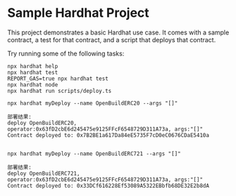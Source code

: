 # Sample Hardhat Project

This project demonstrates a basic Hardhat use case. It comes with a sample contract, a test for that contract, and a script that deploys that contract.

Try running some of the following tasks:

```shell
npx hardhat help
npx hardhat test
REPORT_GAS=true npx hardhat test
npx hardhat node
npx hardhat run scripts/deploy.ts

npx hardhat myDeploy --name OpenBuildERC20 --args "[]"

部署结果:
deploy OpenBuildERC20, operator:0x63fD2cbE6d245475e9125FFcF6548729D311A73a, args:"[]"
Contract deployed to: 0x7B2BE1a617Da84eE5735F7cD0eC0676CDaE5410a


npx hardhat myDeploy --name OpenBuildERC721 --args "[]"

部署结果:
deploy OpenBuildERC721, operator:0x63fD2cbE6d245475e9125FFcF6548729D311A73a, args:"[]"
Contract deployed to: 0x33DCf616228Ef53089A5322EBbfb68DE32E2b8dA
```

